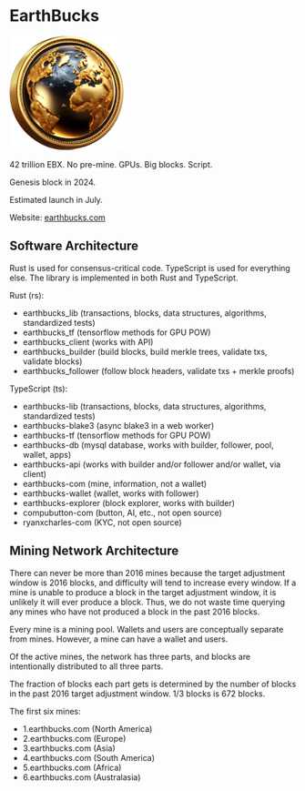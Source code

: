 # EarthBucks

<img src="./earthbucks-coin.png" width="200" height="200">

42 trillion EBX. No pre-mine. GPUs. Big blocks. Script.

Genesis block in 2024.

Estimated launch in July.

Website: [earthbucks.com](https://earthbucks.com)

## Software Architecture

Rust is used for consensus-critical code. TypeScript is used for everything
else. The library is implemented in both Rust and TypeScript.

Rust (rs):

- earthbucks_lib (transactions, blocks, data structures, algorithms, standardized tests)
- earthbucks_tf (tensorflow methods for GPU POW)
- earthbucks_client (works with API)
- earthbucks_builder (build blocks, build merkle trees, validate txs, validate blocks)
- earthbucks_follower (follow block headers, validate txs + merkle proofs)

TypeScript (ts):

- earthbucks-lib (transactions, blocks, data structures, algorithms, standardized tests)
- earthbucks-blake3 (async blake3 in a web worker)
- earthbucks-tf (tensorflow methods for GPU POW)
- earthbucks-db (mysql database, works with builder, follower, pool, wallet, apps)
- earthbucks-api (works with builder and/or follower and/or wallet, via client)
- earthbucks-com (mine, information, not a wallet)
- earthbucks-wallet (wallet, works with follower)
- earthbucks-explorer (block explorer, works with builder)
- compubutton-com (button, AI, etc., not open source)
- ryanxcharles-com (KYC, not open source)

## Mining Network Architecture

There can never be more than 2016 mines because the target adjustment window is
2016 blocks, and difficulty will tend to increase every window. If a mine is
unable to produce a block in the target adjustment window, it is unlikely it
will ever produce a block. Thus, we do not waste time querying any mines who
have not produced a block in the past 2016 blocks.

Every mine is a mining pool. Wallets and users are conceptually separate from
mines. However, a mine can have a wallet and users.

Of the active mines, the network has three parts, and blocks are intentionally
distributed to all three parts.

The fraction of blocks each part gets is determined by the number of blocks in
the past 2016 target adjustment window. 1/3 blocks is 672 blocks.

The first six mines:
- 1.earthbucks.com (North America)
- 2.earthbucks.com (Europe)
- 3.earthbucks.com (Asia)
- 4.earthbucks.com (South America)
- 5.earthbucks.com (Africa)
- 6.earthbucks.com (Australasia)